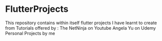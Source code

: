 # FlutterProjects

This repository contains within itself flutter projects I have learnt to create from Tutorials offered by :
The NetNinja on Youtube
Angela Yu on Udemy
Personal Projects by me 

